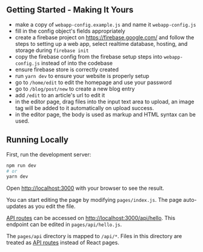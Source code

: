 ## Getting Started - Making It Yours

- make a copy of `webapp-config.example.js` and name it `webapp-config.js`
- fill in the config object's fields appropriately
- create a firebase project on https://firebase.google.com/ and follow the steps to setting up a web app, select realtime database, hosting, and storage during `firebase init`
- copy the firebase config from the firebase setup steps into `webapp-config.js` instead of into the codebase
- ensure firebase store is correctly created
- run `yarn dev` to ensure your website is properly setup
- go to `/home/edit` to edit the homepage and use your password
- go to `/blog/post/new` to create a new blog entry
- add `/edit` to an article's url to edit it
- in the editor page, drag files into the input text area to upload, an image tag will be added to it automatically on upload success.
- in the editor page, the body is used as markup and HTML syntax can be used.

## Running Locally

First, run the development server:

```bash
npm run dev
# or
yarn dev
```

Open [http://localhost:3000](http://localhost:3000) with your browser to see the result.

You can start editing the page by modifying `pages/index.js`. The page auto-updates as you edit the file.

[API routes](https://nextjs.org/docs/api-routes/introduction) can be accessed on [http://localhost:3000/api/hello](http://localhost:3000/api/hello). This endpoint can be edited in `pages/api/hello.js`.

The `pages/api` directory is mapped to `/api/*`. Files in this directory are treated as [API routes](https://nextjs.org/docs/api-routes/introduction) instead of React pages.
